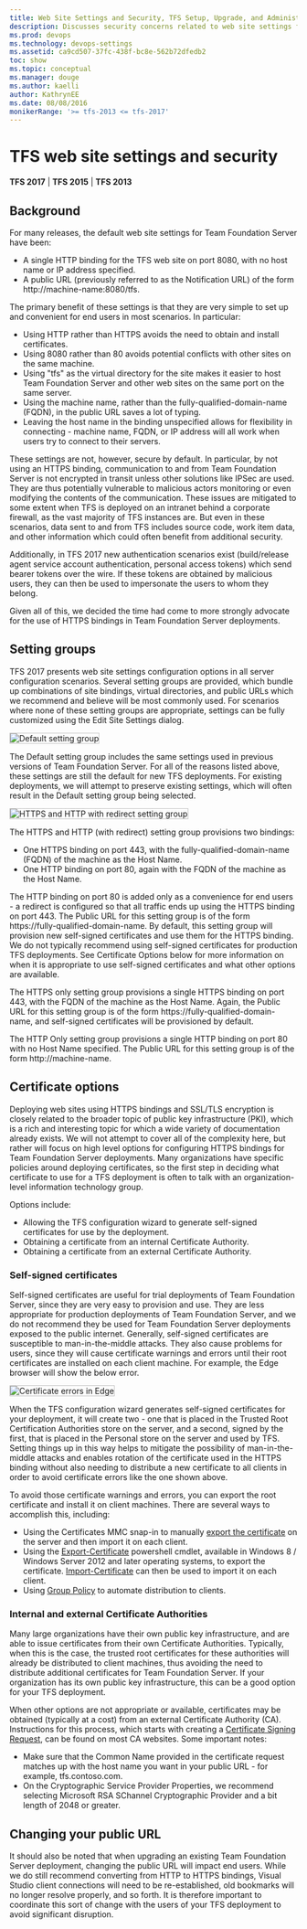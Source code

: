 ```yaml
---
title: Web Site Settings and Security, TFS Setup, Upgrade, and Administration
description: Discusses security concerns related to web site settings for TFS, including SSL/TLS, certificates, self-signed certificates, and more
ms.prod: devops
ms.technology: devops-settings
ms.assetid: ca9cd507-37fc-438f-bc8e-562b72dfedb2
toc: show
ms.topic: conceptual
ms.manager: douge
ms.author: kaelli
author: KathrynEE
ms.date: 08/08/2016
monikerRange: '>= tfs-2013 <= tfs-2017'
---
```

# TFS web site settings and security

**TFS 2017** | **TFS 2015** | **TFS 2013**

## Background

For many releases, the default web site settings for Team Foundation Server have been:
 
* A single HTTP binding for the TFS web site on port 8080, with no host name or IP address specified.
* A public URL (previously referred to as the Notification URL) of the form http://machine-name:8080/tfs. 
 
The primary benefit of these settings is that they are very simple to set up and convenient for end users in most scenarios. In particular:
 
* Using HTTP rather than HTTPS avoids the need to obtain and install certificates. 
* Using 8080 rather than 80 avoids potential conflicts with other sites on the same machine.
* Using "tfs" as the virtual directory for the site makes it easier to host Team Foundation Server and other web sites on the same port on the same server. 
* Using the machine name, rather than the fully-qualified-domain-name (FQDN), in the public URL saves a lot of typing.
* Leaving the host name in the binding unspecified allows for flexibility in connecting - machine name, FQDN, or IP address will all work when users try to connect to their servers. 
 
These settings are not, however, secure by default. In particular, by not using an HTTPS binding, communication to and from Team 
Foundation Server is not encrypted in transit unless other solutions like IPSec are used. They are thus potentially vulnerable to malicious 
actors monitoring or even modifying the contents of the communication. These issues are mitigated to some extent when TFS is deployed on 
an intranet behind a corporate firewall, as the vast majority of TFS instances are. But even in these scenarios, data sent to and from 
TFS includes source code, work item data, and other information which could often benefit from additional security.
 
Additionally, in TFS 2017 new authentication scenarios exist (build/release agent service account authentication, personal access tokens) 
which send bearer tokens over the wire. If these tokens are obtained by malicious users, they can then be used to impersonate the users 
to whom they belong. 
 
Given all of this, we decided the time had come to more strongly advocate for the use of HTTPS bindings in Team Foundation Server 
deployments.

## Setting groups

TFS 2017 presents web site settings configuration options in all server configuration scenarios. Several setting groups are provided, which bundle up combinations of 
site bindings, virtual directories, and public URLs which we recommend and believe will be most commonly used. For scenarios where none of these setting groups are 
appropriate, settings can be fully customized using the Edit Site Settings dialog.

<img alt="Default setting group" src="./_img/web-site-settings/default-setting-group.png" style="border: 1px solid #C3C3C3;" />

The Default setting group includes the same settings used in previous versions of Team Foundation Server. For all of the reasons listed above, these settings are 
still the default for new TFS deployments. For existing deployments, we will attempt to preserve existing settings, which will often result in the Default setting 
group being selected.

<img alt="HTTPS and HTTP with redirect setting group" src="./_img/web-site-settings/https-and-http-setting-group.png" style="border: 1px solid #C3C3C3;" />

The HTTPS and HTTP (with redirect) setting group provisions two bindings:

* One HTTPS binding on port 443, with the fully-qualified-domain-name (FQDN) of the machine as the Host Name. 
* One HTTP binding on port 80, again with the FQDN of the machine as the Host Name.

The HTTP binding on port 80 is added only as a convenience for end users - a redirect is configured so that all traffic ends up using the HTTPS binding on port 443. 
The Public URL for this setting group is of the form https://fully-qualified-domain-name. By default, this setting group will provision new self-signed 
certificates and use them for the HTTPS binding. We do not typically recommend using self-signed certificates for production TFS deployments. See Certificate 
Options below for more information on when it is appropriate to use self-signed certificates and what other options are available.

The HTTPS only setting group provisions a single HTTPS binding on port 443, with the FQDN of the machine as the Host Name. Again, the Public URL for this setting 
group is of the form https://fully-qualified-domain-name, and self-signed certificates will be provisioned by default. 

The HTTP Only setting group provisions a single HTTP binding on port 80 with no Host Name specified. The Public URL for this setting group is of the form 
http://machine-name.

## Certificate options

Deploying web sites using HTTPS bindings and SSL/TLS encryption is closely related to the broader topic of public key infrastructure (PKI), which is a rich and 
interesting topic for which a wide variety of documentation already exists. We will not attempt to cover all of the complexity here, but rather will focus on high 
level options for configuring HTTPS bindings for Team Foundation Server deployments. Many organizations have specific policies around deploying certificates, so the 
first step in deciding what certificate to use for a TFS deployment is often to talk with an organization-level information technology group.
 
Options include:
 
* Allowing the TFS configuration wizard to generate self-signed certificates for use by the deployment.
* Obtaining a certificate from an internal Certificate Authority. 
* Obtaining a certificate from an external Certificate Authority.

### Self-signed certificates

Self-signed certificates are useful for trial deployments of Team Foundation Server, since they are very easy to provision and use. They are less appropriate for 
production deployments of Team Foundation Server, and we do not recommend they be used for Team Foundation Server deployments exposed to the public internet. 
Generally, self-signed certificates are susceptible to man-in-the-middle attacks. They also cause problems for users, since they will cause certificate warnings 
and errors until their root certificates are installed on each client machine. For example, the Edge browser will show the below error.

<img alt="Certificate errors in Edge" src="./_img/web-site-settings/edge-certificate-error.png" style="border: 1px solid #C3C3C3;" />

When the TFS configuration wizard generates self-signed certificates for your deployment, it will create two - one that is placed in the Trusted Root Certification 
Authorities store on the server, and a second, signed by the first, that is placed in the Personal store on the server and used by TFS. Setting things up in this way 
helps to mitigate the possibility of man-in-the-middle attacks and enables rotation of the certificate used in the HTTPS binding without also needing to distribute a 
new certificate to all clients in order to avoid certificate errors like the one shown above.

To avoid those certificate warnings and errors, you can export the root certificate and install it on client machines. There are several ways to accomplish this,
including:

* Using the Certificates MMC snap-in to manually [export the certificate](https://technet.microsoft.com/library/cc730988.aspx) on the server and then import it on each client.
* Using the [Export-Certificate](/powershell/module/pkiclient/export-certificate) powershell cmdlet, available in Windows 8 / Windows Server 2012 and later 
operating systems, to export the certificate. [Import-Certificate](/powershell/module/pkiclient/import-certificate) can then be used to import it on each client.
* Using [Group Policy](https://technet.microsoft.com/library/dd807084.aspx) to automate distribution to clients. 

### Internal and external Certificate Authorities

Many large organizations have their own public key infrastructure, and are able to issue certificates from their own Certificate Authorities. Typically, when this 
is the case, the trusted root certificates for these authorities will already be distributed to client machines, thus avoiding the need to distribute additional 
certificates for Team Foundation Server. If your organization has its own public key infrastructure, this can be a good option for your TFS deployment.

When other options are not appropriate or available, certificates may be obtained (typically at a cost) from an external Certificate Authority (CA). Instructions for 
this process, which starts with creating a [Certificate Signing Request](https://technet.microsoft.com/library/cc732906(v=ws.10).aspx), can be found on most CA 
websites. Some important notes:
 
* Make sure that the Common Name provided in the certificate request matches up with the host name you want in your public URL - for example, tfs.contoso.com. 
* On the Cryptographic Service Provider Properties, we recommend selecting Microsoft RSA SChannel Cryptographic Provider and a bit length of 2048 or greater.

## Changing your public URL

It should also be noted that when upgrading an existing Team Foundation Server deployment, changing the public URL will impact end users. While we do still 
recommend converting from HTTP to HTTPS bindings, Visual Studio client connections will need to be re-established, old bookmarks will no longer resolve properly, 
and so forth. It is therefore important to coordinate this sort of change with the users of your TFS deployment to avoid significant disruption.

